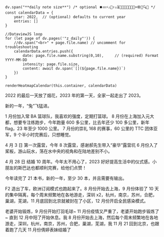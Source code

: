 ```dataviewjs
dv.span("**daily note size**") /* optional ⏹️💤⚡⚠🧩↑↓⏳📔💾📁📝🔄📝🔀⌨️🕸️📅🔍✨ */
const calendarData = {
    year: 2022,  // (optional) defaults to current year
    entries: []
}

//DataviewJS loop
for (let page of dv.pages('"z_daily"')) {
    //dv.span("<br>" + page.file.name) // uncomment for troubleshooting
    calendarData.entries.push({
        date: page.file.name.substring(0,10),     // (required) Format YYYY-MM-DD
        intensity: page.file.size,
        content: await dv.span(`[](${page.file.name})`)
    })
}

renderHeatmapCalendar(this.container, calendarData)
```



2022 的最后一天放了烟花，2023 年的第一天，全家一起走出了 2023。

新的一年，“兔”飞猛进。

1 月份加入常 BA 篮球队，我喜欢的强度，定期打篮球。
8 月份在上海加入元大都，想要专注练跑步，今年跑量 600 多公里，比去年还少 100 多公里，新年 flag，23 年至少 1000 公里。
7 月份的崇礼 168 的赛事，60 公里的 TTC 团体亚军，9 个半小时完赛后，只想睡觉。

4 月 3 日 第一次露营，今年 8 次露营，感谢郝先生带入“豪华”露营坑
6 月份入了桨板，游山玩水，荡在水中央的视角和在陆地差别不小。

4 月 28 日  结婚 10 周年。今年太不用心了，2023 好好提高生活中的仪式感。小朋友的斯巴达也都顺利完赛，给他们点赞！

今年读完了 21 本书，新的一年，至少 30 本，并且需要有输出。

F2 造出了车，欧洲订阅模式也跑起来了。8 月份开始去上海，9 月份体验了 10 天的集中隔离，每个周末频繁地在各地游走，深圳 x2，杭州，南京，苏州，合肥，巢湖，芜湖，11 月底回到北京就被封在了小区，12 月份开启全民感染模式。


老婆开始锻炼，9 月份开始打羽毛球~ 11 月份疫情又严重了，老婆开始跑步锻炼了~ 直到 12 月中阳了开始休息。我 8 月份开始去上海，然后每个周末频繁地在各地游走，深圳，杭州，南京，苏州，合肥，巢湖，芜湖，我 11 月 21 回到北京，也跟着跑了几天
11 月份倩婷表妹结婚了



